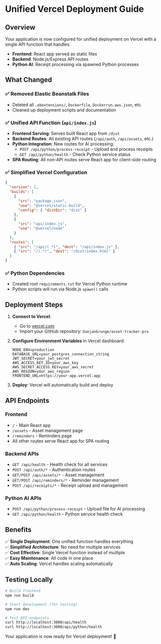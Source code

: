 # Unified Vercel Deployment Guide

## Overview
Your application is now configured for unified deployment on Vercel with a single API function that handles:
- **Frontend**: React app served as static files
- **Backend**: Node.js/Express API routes  
- **Python AI**: Receipt processing via spawned Python processes

## What Changed

### ✅ Removed Elastic Beanstalk Files
- Deleted all `.ebextensions/`, `Dockerfile`, `Dockerrun.aws.json`, etc.
- Cleaned up deployment scripts and documentation

### ✅ Unified API Function (`api/index.js`)
- **Frontend Serving**: Serves built React app from `/dist`
- **Backend Routes**: All existing API routes (`/api/auth`, `/api/assets`, etc.)
- **Python Integration**: New routes for AI processing:
  - `POST /api/python/process-receipt` - Upload and process receipts
  - `GET /api/python/health` - Check Python service status
- **SPA Routing**: All non-API routes serve React app for client-side routing

### ✅ Simplified Vercel Configuration
```json
{
  "version": 2,
  "builds": [
    {
      "src": "package.json",
      "use": "@vercel/static-build",
      "config": { "distDir": "dist" }
    },
    {
      "src": "api/index.js",
      "use": "@vercel/node"
    }
  ],
  "routes": [
    { "src": "/api/(.*)", "dest": "/api/index.js" },
    { "src": "/(.*)", "dest": "/dist/index.html" }
  ]
}
```

### ✅ Python Dependencies
- Created root `requirements.txt` for Vercel Python runtime
- Python scripts will run via Node.js `spawn()` calls

## Deployment Steps

1. **Connect to Vercel**:
   - Go to [vercel.com](https://vercel.com)
   - Import your GitHub repository: `GunjanGrunge/asset-tracker-pro`

2. **Configure Environment Variables** in Vercel dashboard:
   ```
   NODE_ENV=production
   DATABASE_URL=your_postgres_connection_string
   JWT_SECRET=your_jwt_secret
   AWS_ACCESS_KEY_ID=your_aws_key
   AWS_SECRET_ACCESS_KEY=your_aws_secret
   AWS_REGION=your_aws_region
   FRONTEND_URL=https://your-app.vercel.app
   ```

3. **Deploy**: Vercel will automatically build and deploy

## API Endpoints

### Frontend
- `/` - Main React app
- `/assets` - Asset management page
- `/reminders` - Reminders page
- All other routes serve React app for SPA routing

### Backend APIs
- `GET /api/health` - Health check for all services
- `POST /api/auth/*` - Authentication routes
- `GET/POST /api/assets/*` - Asset management
- `GET/POST /api/reminders/*` - Reminder management
- `POST /api/receipts/*` - Receipt upload and management

### Python AI APIs
- `POST /api/python/process-receipt` - Upload file for AI processing
- `GET /api/python/health` - Python service health check

## Benefits

✅ **Single Deployment**: One unified function handles everything  
✅ **Simplified Architecture**: No need for multiple services  
✅ **Cost Effective**: Single Vercel function instead of multiple  
✅ **Easy Maintenance**: All code in one place  
✅ **Auto Scaling**: Vercel handles scaling automatically  

## Testing Locally

```bash
# Build frontend
npm run build

# Start development (for testing)
npm run dev

# Test API endpoints
curl http://localhost:3000/api/health
curl http://localhost:3000/api/python/health
```

Your application is now ready for Vercel deployment! 🚀
